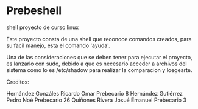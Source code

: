 # Prebeshell
shell proyecto de curso linux

Este proyecto consta de una shell que reconoce comandos creados, para su facil manejo, esta el comando 'ayuda'.

Una de las consideraciones que se deben tener para ejecutar el proyecto, es lanzarlo con sudo, debido a que es necesario
acceder a archivos del sistema como lo es /etc/shadow para realizar la comparacion y loegearte.

Creditos:

Hernández Gonzáles Ricardo Omar     Prebecario 8
Hernández Gutiérrez Pedro Noé       Prebecario 26
Quiñones Rivera Josué Emanuel       Prebecario 3
